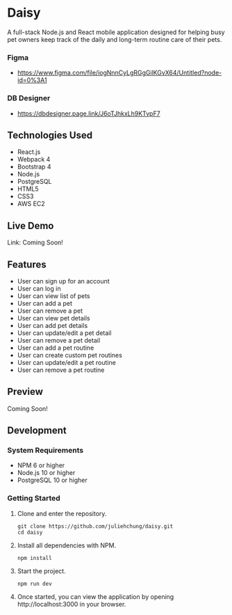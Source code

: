 # Daisy

A full-stack Node.js and React mobile application designed for helping busy pet owners keep track of the daily and long-term routine care of their pets.

### Figma
- https://www.figma.com/file/iogNnnCyLgRGgGilKGvX64/Untitled?node-id=0%3A1

### DB Designer
- https://dbdesigner.page.link/J6oTJhkxLh9KTvpF7

## Technologies Used
- React.js
- Webpack 4
- Bootstrap 4
- Node.js
- PostgreSQL
- HTML5
- CSS3
- AWS EC2

## Live Demo
Link: Coming Soon!

## Features
- User can sign up for an account
- User can log in
- User can view list of pets
- User can add a pet
- User can remove a pet
- User can view pet details
- User can add pet details
- User can update/edit a pet detail
- User can remove a pet detail
- User can add a pet routine
- User can create custom pet routines
- User can update/edit a pet routine
- User can remove a pet routine

## Preview
Coming Soon!

## Development

### System Requirements

- NPM 6 or higher
- Node.js 10 or higher
- PostgreSQL 10 or higher

### Getting Started

1. Clone and enter the repository.

    ```shell
    git clone https://github.com/juliehchung/daisy.git
    cd daisy
    ```

2. Install all dependencies with NPM.

    ```shell
    npm install
    ```

3. Start the project.

    ```shell
    npm run dev
    ```
    
4. Once started, you can view the application by opening http://localhost:3000 in your browser.
